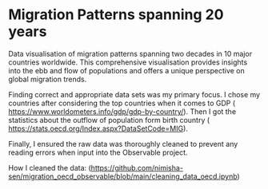 # Migration Patterns spanning 20 years 
Data visualisation of migration patterns spanning two decades in 10 major countries worldwide. This comprehensive visualisation provides insights into the ebb and flow of populations and offers a unique perspective on global migration trends.

Finding correct and appropriate data sets was my primary focus. I chose my countries after considering the top countries when it comes to GDP ( https://www.worldometers.info/gdp/gdp-by-country/). Then I got the statistics about the outflow of population form birth country ( https://stats.oecd.org/Index.aspx?DataSetCode=MIG).

Finally, I ensured the raw data was thoroughly cleaned to prevent any reading errors when input into the Observable project. 

How I cleaned the data: (https://github.com/nimisha-sen/migration_oecd_observable/blob/main/cleaning_data_oecd.ipynb)
